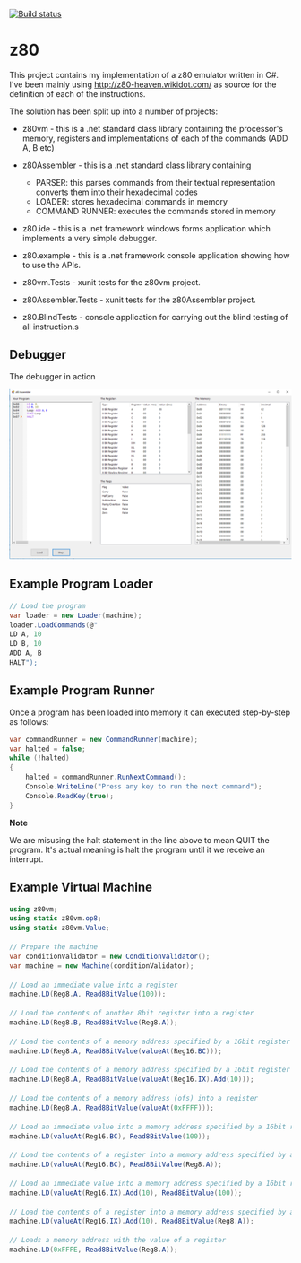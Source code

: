 [![Build status](https://ci.appveyor.com/api/projects/status/699rgu71wxdg7yx2?svg=true)](https://ci.appveyor.com/project/DavidBetteridge/z80)

# z80
This project contains my implementation of a z80 emulator written in C#.  I've been mainly using http://z80-heaven.wikidot.com/ as source for the definition of each of the instructions.

The solution has been split up into a number of projects:

* z80vm - this is a .net standard class library containing the processor's memory, registers and implementations of each of the commands (ADD A, B etc)

* z80Assembler - this is a .net standard class library containing
    + PARSER: this parses commands from their textual representation converts them into their hexadecimal codes
    + LOADER: stores hexadecimal commands in memory
    + COMMAND RUNNER: executes the commands stored in memory

* z80.ide - this is a .net framework windows forms application which implements a very simple debugger.

* z80.example -  this is a .net framework console application showing how to use the APIs.

* z80vm.Tests - xunit tests for the z80vm project.

* z80Assembler.Tests - xunit tests for the z80Assembler project.

* z80.BlindTests - console application for carrying out the blind testing of all instruction.s

## Debugger
The debugger in action

![Debugger](https://github.com/DavidBetteridge/z80/blob/master/debugger.PNG "Debugger")

## Example Program Loader

```C#
// Load the program
var loader = new Loader(machine);
loader.LoadCommands(@"
LD A, 10
LD B, 10
ADD A, B
HALT");
```

## Example Program Runner
Once a program has been loaded into memory it can executed step-by-step as follows:

```C#
var commandRunner = new CommandRunner(machine);
var halted = false;
while (!halted)
{
    halted = commandRunner.RunNextCommand();
    Console.WriteLine("Press any key to run the next command");
    Console.ReadKey(true);
}
```
**Note**

We are misusing the halt statement in the line above to mean QUIT the program.  It's actual meaning is halt the program until it we receive an interrupt.



## Example Virtual Machine

```C#
using z80vm;
using static z80vm.op8;
using static z80vm.Value;

// Prepare the machine
var conditionValidator = new ConditionValidator();
var machine = new Machine(conditionValidator);

// Load an immediate value into a register
machine.LD(Reg8.A, Read8BitValue(100));

// Load the contents of another 8bit register into a register
machine.LD(Reg8.B, Read8BitValue(Reg8.A));

// Load the contents of a memory address specified by a 16bit register (BC) into a register
machine.LD(Reg8.A, Read8BitValue(valueAt(Reg16.BC)));

// Load the contents of a memory address specified by a 16bit register plus an offset (IX+n) into a register
machine.LD(Reg8.A, Read8BitValue(valueAt(Reg16.IX).Add(10)));

// Load the contents of a memory address (ofs) into a register
machine.LD(Reg8.A, Read8BitValue(valueAt(0xFFFF)));

// Load an immediate value into a memory address specified by a 16bit register (BC)
machine.LD(valueAt(Reg16.BC), Read8BitValue(100));

// Load the contents of a register into a memory address specified by a 16bit register (BC)
machine.LD(valueAt(Reg16.BC), Read8BitValue(Reg8.A));

// Load an immediate value into a memory address specified by a 16bit register plus an offset (IX+n)
machine.LD(valueAt(Reg16.IX).Add(10), Read8BitValue(100));

// Load the contents of a register into a memory address specified by a 16bit register plus an offset (IX+n)
machine.LD(valueAt(Reg16.IX).Add(10), Read8BitValue(Reg8.A));

// Loads a memory address with the value of a register
machine.LD(0xFFFE, Read8BitValue(Reg8.A));

```